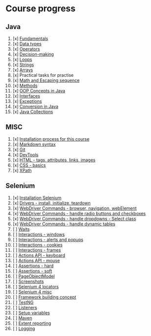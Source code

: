 # Course progress 

## Java 

1. [x] [Fundamentals](fundamentals/markdown/Fundamentals.md)
2. [x] [Data types](fundamentals/0markdown/DataTypes.md)
3. [x] [Operators](fundamentals/markdown/Operators.md)
4. [x] [Decision-making](fundamentals/markdown/DecisionMaking.md)
5. [x] [Loops](fundamentals/markdown/Loops.md)
6. [x] [Strings](fundamentals/markdown/Strings.md)
7. [x] [Arrays](fundamentals/markdown/Arrays.md)
8. [x] Practical tasks for practise
9. [x] [Math and Escaping sequence](fundamentals/markdown/Misc.md)
10. [x] [Methods](fundamentals/markdown/Methods.md)
11. [x] [OOP Concepts in Java](fundamentals/markdown/OOP.md)
12. [x] [Interfaces](fundamentals/markdown/OOP2.md)
14. [x] [Exceptions](fundamentals/markdown/Exceptions.md)
15. [x] [Conversion in Java](fundamentals/markdown/Conversion.md)
16. [x] [Java Collections](fundamentals/markdown/Collections.md)

## MISC

1. [x] [Installation process for this course](installations/basicSetup.md)
2. [x] [Markdown syntax](misc/Markdown.md)
3. [x] [Git](misc/Git.md)
4. [x] [DevTools](misc/DevTools.md)
5. [x] [HTML - tags, attributes, links, images](misc/Html.md)
6. [x] [CSS - basics](locators/markdown/CssSelectors.md)
7. [x] [XPath](locators/markdown/Xpath.md)

## Selenium

1. [x] [Installation Selenium](selenium/Basics.md)
2. [x] [Drivers - install, initialize, teardown](selenium/Drivers.md)
3. [x] [WebDriver Commands - browser, navigation, webElement](selenium/WebdriverCommands.md)
4. [x] [WebDriver Commands - handle radio buttons and checkboxes](selenium/HtmlElementHandling.md)
5. [x] [WebDriver Commands - handle dropdowns - Select class](selenium/HtmlElementHandling.md)
6. [x] [WebDriver Commands - handle dynamic tables](selenium/HtmlElementHandling.md)
7. [ ] [Waits](selenium/Waits.md)
8. [ ] [Interactions - windows](selenium/WindowHandling.md)
9. [ ] [Interactions - alerts and popups](selenium/AlertPopups.md)
10. [ ] [Interactions - cookies]()
11. [ ] [Interactions - frames]()
12. [ ] [Actions API - keyboard]()
13. [ ] [Actions API - mouse]()
14. [ ] [Assertions - hard]()
15. [ ] [Assertions - soft]()
16. [ ] [PageObjectModel]()
17. [ ] [Screenshots]()
18. [ ] [Selenium 4 locators]()
19. [ ] [Selenium 4 misc]()
20. [ ] [Framework building concept]()
21. [ ] [TestNG]()
22. [ ] [Listeners]()
23. [ ] [Setup variables]()
24. [ ] [Maven]()
25. [ ] [Extent reporting]()
26. [ ] [Logging]()


